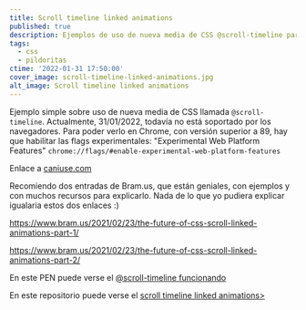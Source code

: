 ```yaml
---
title: Scroll timeline linked animations
published: true
description: Ejemplos de uso de nueva media de CSS @scroll-timeline para aplicar animaciones CSS en función del Scroll de la página
tags:
  - css
  - pildoritas
ctime: '2022-01-31 17:50:00'
cover_image: scroll-timeline-linked-animations.jpg
alt_image: Scroll timeline linked animations
---
```


Ejemplo simple sobre uso de nueva media de CSS llamada <code>@scroll-timeline</code>. Actualmente, 31/01/2022, todavía no está soportado por los navegadores. Para poder verlo en Chrome, con versión superior a 89, hay que habilitar las flags experimentales: "Experimental Web Platform Features" <code>chrome://flags/#enable-experimental-web-platform-features</code>

Enlace a <a href="https://caniuse.com/css-scroll-timeline" target="_blank" rel="noopener">caniuse.com</a>

Recomiendo dos entradas de Bram.us, que están geniales, con ejemplos y con muchos recursos para explicarlo. Nada de lo que yo pudiera explicar igualaria estos dos enlaces :)

<a href="https://www.bram.us/2021/02/23/the-future-of-css-scroll-linked-animations-part-1/" target="_blank" rel="noopener">https://www.bram.us/2021/02/23/the-future-of-css-scroll-linked-animations-part-1/</a>

<a href="https://www.bram.us/2021/02/23/the-future-of-css-scroll-linked-animations-part-2/" target="_blank" rel="noopener">https://www.bram.us/2021/02/23/the-future-of-css-scroll-linked-animations-part-2/</a>

En este PEN puede verse el <a href="https://codepen.io/ivan_albizu/pen/wvPMomr" target="_blank" rel="noopener">@scroll-timeline funcionando</a>

En este repositorio puede verse el <a href="https://github.com/ivanalbizu/scroll-timeline-linked-animations" target="_blank" rel="noopener">scroll timeline linked animations></a>
